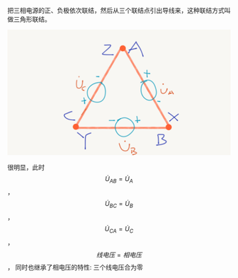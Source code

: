 把三相电源的正、负极依次联结，然后从三个联结点引出导线来，这种联结方式叫做三角形联结。

![](assets/SanXiangDianSanJiaoXingLianJie.png)

很明显，此时 $$\dot U_{AB} = \dot U_{A}$$，$$\dot U_{BC} = \dot U_{B}$$，$$\dot U_{CA} = \dot U_{C}$$，$$线电压 = 相电压$$， 同时也继承了相电压的特性: 三个线电压合为零 
